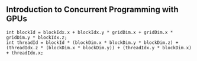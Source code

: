 ## Introduction to Concurrent Programming with GPUs
```
int blockId = blockIdx.x + blockIdx.y * gridDim.x + gridDim.x * gridDim.y * blockIdx.z;
int threadId = blockId * (blockDim.x * blockDim.y * blockDim.z) + (threadIdx.z * (blockDim.x * blockDim.y)) + (threadIdx.y * blockDim.x) + threadIdx.x;
``` 
